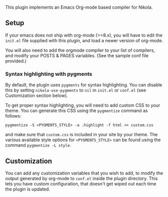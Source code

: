 This plugin implements an Emacs Org-mode based compiler for Nikola.

## Setup

If your emacs does not ship with org-mode (>=8.x), you will have to edit the
`init.el` file supplied with this plugin, and load a newer version of org-mode.

You will also need to add the orgmode compiler to your list of compilers, and
modify your POSTS & PAGES variables.  (See the sample conf file provided.)

### Syntax highlighting with pygments

By default, the plugin uses `pygments` for syntax highlighting. You can disable
this by setting `nikola-use-pygments` to `nil` in `init.el` or `conf.el` (see
Customization section below).

To get proper syntax highlighting, you will need to add custom CSS to your
theme. You can generate this CSS using the `pygmentize` command as follows:

    pygmentize -S <PYGMENTS_STYLE> -a .highlight -f html >> custom.css

and make sure that `custom.css` is included in your site by your
theme. The various available style options for `<PYGMENTS_STYLE>` can be found
using the command `pygmentize -L style`.

## Customization

You can add any customization variables that you wish to add, to modify the
output generated by org-mode to `conf.el` inside the plugin directory.  This
lets you have custom configuration, that doesn't get wiped out each time the
plugin is updated.
